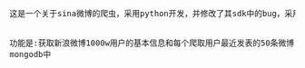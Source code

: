 <pre>
这是一个关于sina微博的爬虫，采用python开发，并修改了其sdk中的bug，采用mongodb存储，实现了多进程爬取任务。


功能是:获取新浪微博1000w用户的基本信息和每个爬取用户最近发表的50条微博,使用python编写，多进程爬取，将数据存储在了
mongodb中
</pre>
